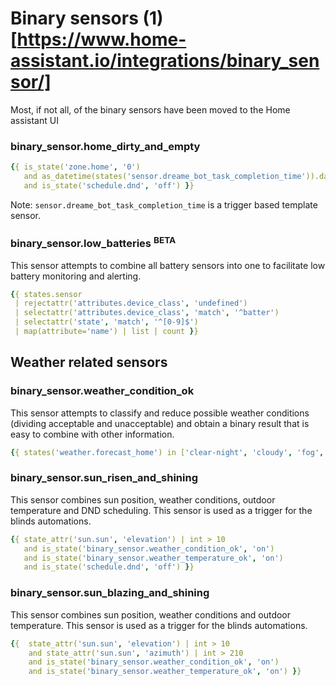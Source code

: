# Binary sensors (1)[https://www.home-assistant.io/integrations/binary_sensor/]

Most, if not all, of the binary sensors have been moved to the Home assistant UI

### binary_sensor.home_dirty_and_empty
```yaml
{{ is_state('zone.home', '0')
   and as_datetime(states('sensor.dreame_bot_task_completion_time')).day != now().day
   and is_state('schedule.dnd', 'off') }}
```
Note: `sensor.dreame_bot_task_completion_time` is a trigger based template sensor.

### binary_sensor.low_batteries <sup>BETA</sup>
This sensor attempts to combine all battery sensors into one to facilitate low battery monitoring and alerting.
```yaml
{{ states.sensor
 | rejectattr('attributes.device_class', 'undefined')
 | selectattr('attributes.device_class', 'match', '^batter')
 | selectattr('state', 'match', '^[0-9]$')
 | map(attribute='name') | list | count }}
```

## Weather related sensors

### binary_sensor.weather_condition_ok
This sensor attempts to classify and reduce possible weather conditions (dividing acceptable and unacceptable) and obtain a binary result that is easy to combine with other information.
```yaml
{{ states('weather.forecast_home') in ['clear-night', 'cloudy', 'fog', 'partlycloudy', 'sunny', 'windy', 'windy-variant'] }}
```

### binary_sensor.sun_risen_and_shining
This sensor combines sun position, weather conditions, outdoor temperature and DND scheduling.
This sensor is used as a trigger for the blinds automations.
```yaml
{{ state_attr('sun.sun', 'elevation') | int > 10
   and is_state('binary_sensor.weather_condition_ok', 'on')
   and is_state('binary_sensor.weather_temperature_ok', 'on')
   and is_state('schedule.dnd', 'off') }}
```

### binary_sensor.sun_blazing_and_shining
This sensor combines sun position, weather conditions and outdoor temperature.
This sensor is used as a trigger for the blinds automations.
```yaml
{{  state_attr('sun.sun', 'elevation') | int > 10
    and state_attr('sun.sun', 'azimuth') | int > 210
    and is_state('binary_sensor.weather_condition_ok', 'on')
    and is_state('binary_sensor.weather_temperature_ok', 'on') }}
```
